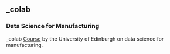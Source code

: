 ## _colab

### Data Science for Manufacturing
_colab [Course](https://dsmanufacturing.github.io/) by the University of Edinburgh on data science for manufacturing.
